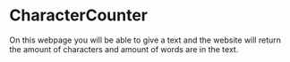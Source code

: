 # CharacterCounter
On this webpage you will be able to give a text and the website will return the amount of characters and amount of words are in the text.
